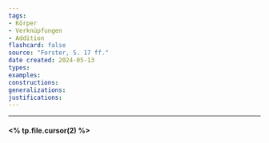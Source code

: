 ```yaml
---
tags:
- Körper
- Verknüpfungen
- Addition
flashcard: false
source: "Forster, S. 17 ff."
date created: 2024-05-13
types: 
examples: 
constructions: 
generalizations: 
justifications:
---
```

***
#### <% tp.file.cursor(2) %>
